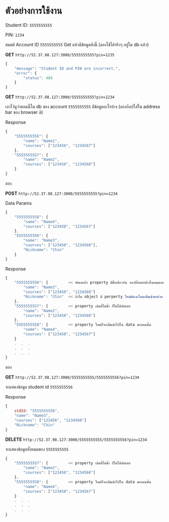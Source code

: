 # ตัวอย่างการใช้งาน

Student ID: `5555555555`

PIN: `1234`

สมมติ Account ID `5555555555` Get แล้วมีข้อมูลดังนี้ (ลองใช้ได้จริงๆ อยู่ใน db แล้ว)

**GET** `http://52.37.98.127:3000/5555555555?pin=1235`

```javascript
{
	"message": "Student ID and PIN are incorrect.",
	"error": {
		"status": 404
	}
}
```

**GET** `http://52.37.98.127:3000/5555555555?pin=1234` 

เอาไว้ดูว่าตอนนี้ใน db ของ account `5555555555` มีข้อมูลอะไรบ้าง (ลองก๊อปใส่ใน address bar ของ browser ดิ)

Response
```javascript
{
	"5555555556": {
		"name": "Name1",
		"courses": ["123456", "1234567"]
	},
	"5555555557": {
		"name": "Name2",
		"courses": ["123456", "1234568"]
	}
}
```

ลอง

**POST** `http://52.37.98.127:3000/5555555555?pin=1234`

Data Params

```javascript
{
	"5555555558": {
		"name": "Name4",
		"courses": ["123458", "1234567"]
	},
	"5555555556": {
		"name": "Name3",
		"courses": ["123456", "1234568"],
		"Nickname": "Chin"
	}
}
```

Response
```javascript
{
	"5555555556": {			<< อัพเดทถ้า property มีชื่อเดียวกัน จะเปลี่ยนค่าข้างในหมดเลย
		"name": "Name3",
		"courses": ["123456", "1234568"]
		"Nickname": "Chin" 	<< ถ้าใน object มี perperty ใหม่มันจะโดนเพิ่มเข้ามาด้วย (คือมันแทน object ไปเลย)
	},
	"5555555557": {			<< property เดิมที่ไม่ซ้ำ ก็ไม่ได้อัพเดท
		"name": "Name2",
		"courses": ["123456", "1234568"]
	},
	"5555555558": {			<< property ใหม่ก็จะเพิ่มเข้าไปใน data ของคนนั้น
		"name": "Name4",
		"courses": ["123458", "1234567"]
	}
	.  .  .
	.  .  .
	.  .  .
}
```

ลอง

**GET** `http://52.37.98.127:3000/5555555555/5555555556?pin=1234`

จะแสดงข้อมูล student id `5555555556`

Response
```javascript
{
	stdId: "5555555556",
	"name": "Name3",
	"courses": ["123456", "1234568"]
	"Nickname": "Chin"
}
```

**DELETE** `http://52.37.98.127:3000/5555555555/5555555556?pin=1234`

จะแสดงข้อมูลทั้งหมดของ `5555555555`

```javascript
{
	"5555555557": {			<< property เดิมที่ไม่ซ้ำ ก็ไม่ได้อัพเดท
		"name": "Name2",
		"courses": ["123456", "1234568"]
	},
	"5555555558": {			<< property ใหม่ก็จะเพิ่มเข้าไปใน data ของคนนั้น
		"name": "Name4",
		"courses": ["123458", "1234567"]
	}
	.  .  .
	.  .  .
	.  .  .
}
```